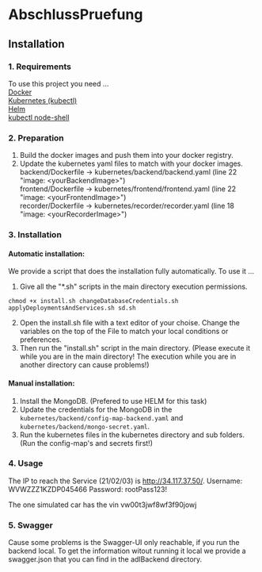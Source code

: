 # AbschlussPruefung

## Installation

### 1. Requirements

To use this project you need ...  
[Docker](https://www.docker.com/)  
[Kubernetes (kubectl)](https://kubernetes.io/de/)  
[Helm](https://helm.sh/)  
[kubectl node-shell](https://github.com/kvaps/kubectl-node-shell)

### 2. Preparation

1. Build the docker images and push them into your docker registry.
2. Update the kubernetes yaml files to match with your docker images.  
backend/Dockerfile -> kubernetes/backend/backend.yaml (line 22 "image: \<yourBackendImage\>")  
frontend/Dockerfile -> kubernetes/frontend/frontend.yaml (line 22 "image: \<yourFrontendImage\>")  
recorder/Dockerfile -> kubernetes/recorder/recorder.yaml (line 18 "image: \<yourRecorderImage\>")  



### 3. Installation

#### Automatic installation:

We provide a script that does the installation fully automatically. To use it ...  
1. Give all the "*.sh" scripts in the main directory execution permissions.  
```
chmod +x install.sh changeDatabaseCredentials.sh applyDeploymentsAndServices.sh sd.sh
```
2. Open the install.sh file with a text editor of your choise. Change the variables on the top of the File to match your local conditions or preferences.
3. Then run the "install.sh" script in the main directory. (Please execute it while you are in the main directory! The execution while you are in another directory can cause problems!)

#### Manual installation:

1. Install the MongoDB. (Prefered to use HELM for this task)
2. Update the credentials for the MongoDB in the `kubernetes/backend/config-map-backend.yaml` and  
`kubernetes/backend/mongo-secret.yaml`.
3. Run the kubernetes files in the kubernetes directory and sub folders. (Run the config-map's and secrets first!)


### 4. Usage

The IP to reach the Service (21/02/03) is http://34.117.37.50/.
Username: WVWZZZ1KZDP045466
Password: rootPass123!

The one simulated car has the vin vw00t3jwf8wf3f90jowj


### 5. Swagger

Cause some problems is the Swagger-UI only reachable, if you run the backend local. To get the information witout running it local we provide a swagger.json that you can find in the adlBackend directory.
